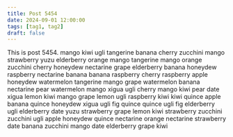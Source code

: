 ```yaml
---
title: Post 5454
date: 2024-09-01 12:00:00
tags: [tag1, tag2]
draft: false
---
```

This is post 5454.
mango
kiwi
ugli
tangerine
banana
cherry
zucchini
mango
strawberry
yuzu
elderberry
orange
mango
tangerine
mango
orange
zucchini
cherry
honeydew
nectarine
grape
elderberry
banana
honeydew
raspberry
nectarine
banana
banana
raspberry
cherry
raspberry
apple
honeydew
watermelon
tangerine
mango
grape
watermelon
banana
nectarine
pear
watermelon
mango
xigua
ugli
cherry
mango
kiwi
pear
date
xigua
lemon
kiwi
mango
grape
lemon
ugli
raspberry
kiwi
kiwi
quince
apple
banana
quince
honeydew
xigua
ugli
fig
quince
quince
ugli
fig
elderberry
ugli
elderberry
date
yuzu
strawberry
grape
lemon
kiwi
strawberry
zucchini
zucchini
ugli
apple
honeydew
quince
nectarine
orange
nectarine
strawberry
date
banana
zucchini
mango
date
elderberry
grape
kiwi
